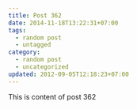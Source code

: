 ```yaml
---
title: Post 362
date: 2014-11-18T13:22:31+07:00
tags:
  - random post
  - untagged
category:
  - random post
  - uncategorized
updated: 2012-09-05T12:18:23+07:00
---
```

This is content of post 362